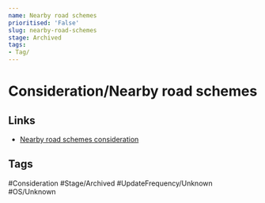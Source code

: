 ```yaml
---
name: Nearby road schemes
prioritised: 'False'
slug: nearby-road-schemes
stage: Archived
tags:
- Tag/
---
```


# Consideration/Nearby road schemes



## Links

* [Nearby road schemes consideration](https://design.planning.data.gov.uk/planning-consideration/nearby-road-schemes)

## Tags

#Consideration #Stage/Archived #UpdateFrequency/Unknown #OS/Unknown